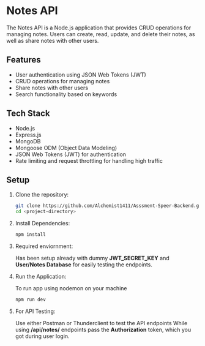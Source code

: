 # Notes API

The Notes API is a Node.js application that provides CRUD operations for managing notes. Users can create, read, update, and delete their notes, as well as share notes with other users.

## Features

- User authentication using JSON Web Tokens (JWT)
- CRUD operations for managing notes
- Share notes with other users
- Search functionality based on keywords

## Tech Stack

- Node.js
- Express.js
- MongoDB
- Mongoose ODM (Object Data Modeling)
- JSON Web Tokens (JWT) for authentication
- Rate limiting and request throttling for handling high traffic

## Setup

1. Clone the repository:

   ```bash
   git clone https://github.com/Alchemist1411/Asssment-Speer-Backend.git
   cd <project-directory>
   ```
2. Install Dependencies:
   
   ```bash
   npm install
   ```
4. Required enviornment:
   
   Has been setup already with dummy **JWT_SECRET_KEY** and **User/Notes Database** for easily testing the endpoints.

6. Run the Application:
   
   To run app using nodemon on your machine
   ```bash
   npm run dev
   ```
8. For API Testing:
   
   Use either Postman or Thunderclient to test the API endpoints
   While using **/api/notes/** endpoints pass the **Authorization** token, which you got during user login.
